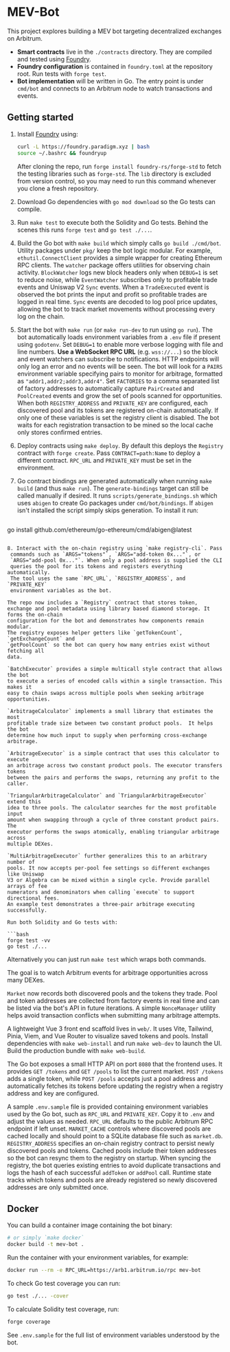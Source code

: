 # MEV-Bot

This project explores building a MEV bot targeting decentralized exchanges on Arbitrum.

- **Smart contracts** live in the `./contracts` directory. They are compiled and tested using [Foundry](https://github.com/foundry-rs/foundry).
- **Foundry configuration** is contained in `foundry.toml` at the repository root. Run tests with `forge test`.
- **Bot implementation** will be written in Go. The entry point is under `cmd/bot` and connects to an Arbitrum node to watch transactions and events.

## Getting started

1. Install [Foundry](https://book.getfoundry.sh/getting-started/installation) using:
   ```bash
   curl -L https://foundry.paradigm.xyz | bash
   source ~/.bashrc && foundryup
   ```
   After cloning the repo, run `forge install foundry-rs/forge-std` to fetch
   the testing libraries such as `forge-std`.
   The `lib` directory is excluded from version control, so you may need to
   run this command whenever you clone a fresh repository.
2. Download Go dependencies with `go mod download` so the Go tests can compile.
3. Run `make test` to execute both the Solidity and Go tests. Behind the scenes
   this runs `forge test` and `go test ./...`.
4. Build the Go bot with `make build` which simply calls `go build ./cmd/bot`.
   Utility packages under `pkg/` keep the bot logic modular. For example,
  `ethutil.ConnectClient` provides a simple wrapper for creating Ethereum RPC
  clients. The `watcher` package offers utilities for observing chain activity.
  `BlockWatcher` logs new block headers only when `DEBUG=1` is set to reduce
  noise, while `EventWatcher` subscribes only to
  profitable trade events and Uniswap V2 `Sync` events. When a
  `TradeExecuted` event is observed the bot prints the input and profit so
  profitable trades are logged in real time. `Sync` events are decoded to
  log pool price updates, allowing the bot to track market movements without
  processing every log on the chain.
5. Start the bot with `make run` (or `make run-dev` to run using `go run`).
   The bot automatically loads environment variables from a `.env` file if
   present using `godotenv`. Set `DEBUG=1` to enable more verbose logging with
   file and line numbers. **Use a WebSocket RPC URL** (e.g. `wss://...`) so the
   block and event watchers can subscribe to notifications. HTTP endpoints will
   only log an error and no events will be seen. The bot will look for a `PAIRS`
   environment variable specifying pairs to monitor for arbitrage, formatted as
   `"addr1,addr2;addr3,addr4"`.
   Set `FACTORIES` to a comma separated list of factory addresses to
   automatically capture `PairCreated` and `PoolCreated` events and grow the
   set of pools scanned for opportunities. When both `REGISTRY_ADDRESS` and
   `PRIVATE_KEY` are configured, each discovered pool and its tokens are
   registered on-chain automatically. If only one of these variables is set the
   registry client is disabled. The bot waits for each registration transaction
   to be mined so the local cache only stores confirmed entries.
6. Deploy contracts using `make deploy`. By default this deploys the
   `Registry` contract with `forge create`.  Pass `CONTRACT=path:Name` to
   deploy a different contract.  `RPC_URL` and `PRIVATE_KEY` must be set in
   the environment.
7. Go contract bindings are generated automatically when running `make build`
   (and thus `make run`). The `generate-bindings` target can still be called
   manually if desired. It runs `scripts/generate_bindings.sh` which uses
   `abigen` to create Go packages under `cmd/bot/bindings`. If `abigen` isn't
   installed the script simply skips generation. To install it run:

   ```bash
  go install github.com/ethereum/go-ethereum/cmd/abigen@latest
  ```

8. Interact with the on-chain registry using `make registry-cli`. Pass
   commands such as `ARGS="tokens"`, `ARGS="add-token 0x..."`, or
   `ARGS="add-pool 0x..."`. When only a pool address is supplied the CLI
   queries the pool for its tokens and registers everything automatically.
   The tool uses the same `RPC_URL`, `REGISTRY_ADDRESS`, and `PRIVATE_KEY`
   environment variables as the bot.

The repo now includes a `Registry` contract that stores token, exchange and pool metadata using library based diamond storage. It forms the on-chain
configuration for the bot and demonstrates how components remain modular.
The registry exposes helper getters like `getTokenCount`, `getExchangeCount` and
`getPoolCount` so the bot can query how many entries exist without fetching all
data.

`BatchExecutor` provides a simple multicall style contract that allows the bot
to execute a series of encoded calls within a single transaction. This makes it
easy to chain swaps across multiple pools when seeking arbitrage opportunities.

`ArbitrageCalculator` implements a small library that estimates the most
profitable trade size between two constant product pools.  It helps the bot
determine how much input to supply when performing cross-exchange arbitrage.

`ArbitrageExecutor` is a simple contract that uses this calculator to execute
an arbitrage across two constant product pools. The executor transfers tokens
between the pairs and performs the swaps, returning any profit to the caller.

`TriangularArbitrageCalculator` and `TriangularArbitrageExecutor` extend this
idea to three pools. The calculator searches for the most profitable input
amount when swapping through a cycle of three constant product pairs. The
executor performs the swaps atomically, enabling triangular arbitrage across
multiple DEXes.

`MultiArbitrageExecutor` further generalizes this to an arbitrary number of
pools. It now accepts per‑pool fee settings so different exchanges like Uniswap
V3 or Algebra can be mixed within a single cycle. Provide parallel arrays of fee
numerators and denominators when calling `execute` to support directional fees.
An example test demonstrates a three‑pair arbitrage executing successfully.

Run both Solidity and Go tests with:

 ```bash
 forge test -vv
 go test ./...
 ```

Alternatively you can just run `make test` which wraps both commands.

The goal is to watch Arbitrum events for arbitrage opportunities across many
DEXes.

`Market` now records both discovered pools and the tokens they trade. Pool and
token addresses are collected from factory events in real time and can be
listed via the bot's API in future iterations. A simple `NonceManager` utility
helps avoid transaction conflicts when submitting many arbitrage attempts.

A lightweight Vue 3 front end scaffold lives in `web/`. It uses Vite,
Tailwind, Pinia, Viem, and Vue Router to visualize saved tokens and pools.
Install dependencies with `make web-install` and run `make web-dev` to launch
the UI.  Build the production bundle with `make web-build`.

The Go bot exposes a small HTTP API on port `8080` that the frontend uses. It
provides `GET /tokens` and `GET /pools` to list the current market. `POST /tokens`
adds a single token, while `POST /pools` accepts just a pool address and
automatically fetches its tokens before updating the registry when a registry
address and key are configured.

A sample `.env.sample` file is provided containing environment variables used by
the Go bot, such as `RPC_URL` and `PRIVATE_KEY`. Copy it to `.env` and adjust the
values as needed.  `RPC_URL` defaults to the public Arbitrum RPC endpoint if left
unset. `MARKET_CACHE` controls where discovered pools are cached locally and
should point to a SQLite database file such as `market.db`. `REGISTRY_ADDRESS`
specifies an on-chain registry contract to persist newly discovered pools and
tokens. Cached pools include their token addresses so the bot can resync them to
the registry on startup. When syncing the registry,
the bot queries existing entries to avoid duplicate transactions and logs the
hash of each successful `addToken` or `addPool` call. Runtime state tracks which
tokens and pools are already registered so newly discovered addresses are only
submitted once.

## Docker

You can build a container image containing the bot binary:

```bash
# or simply `make docker`
docker build -t mev-bot .
```

Run the container with your environment variables, for example:

```bash
docker run --rm -e RPC_URL=https://arb1.arbitrum.io/rpc mev-bot
```

To check Go test coverage you can run:

```bash
go test ./... -cover
```

To calculate Solidity test coverage, run:

```bash
forge coverage
```

See `.env.sample` for the full list of environment variables understood by the
bot.


